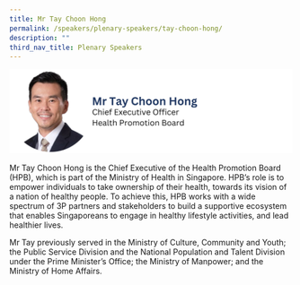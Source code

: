 ```yaml
---
title: Mr Tay Choon Hong
permalink: /speakers/plenary-speakers/tay-choon-hong/
description: ""
third_nav_title: Plenary Speakers
---
```

<div style="display: flex; flex-wrap: wrap;">
  <div style="flex-basis: 100%; max-width: 100%;">
    <img alt="track speakers 1" src="/images/SpeakersPhoto/taychoonhong.png">
  </div>
</div>

Mr Tay Choon Hong is the Chief Executive of the Health Promotion Board (HPB), which is part of the Ministry of Health in Singapore. HPB’s role is to empower individuals to take ownership of their health, towards its vision of a nation of healthy people. To achieve this, HPB works with a wide spectrum of 3P  partners and stakeholders to build a supportive ecosystem that enables Singaporeans to engage in healthy lifestyle activities, and lead healthier lives. 

Mr Tay previously served in the Ministry of Culture, Community and Youth; the Public Service Division and the National Population and Talent Division under the Prime Minister’s Office; the Ministry of Manpower; and the Ministry of Home Affairs.